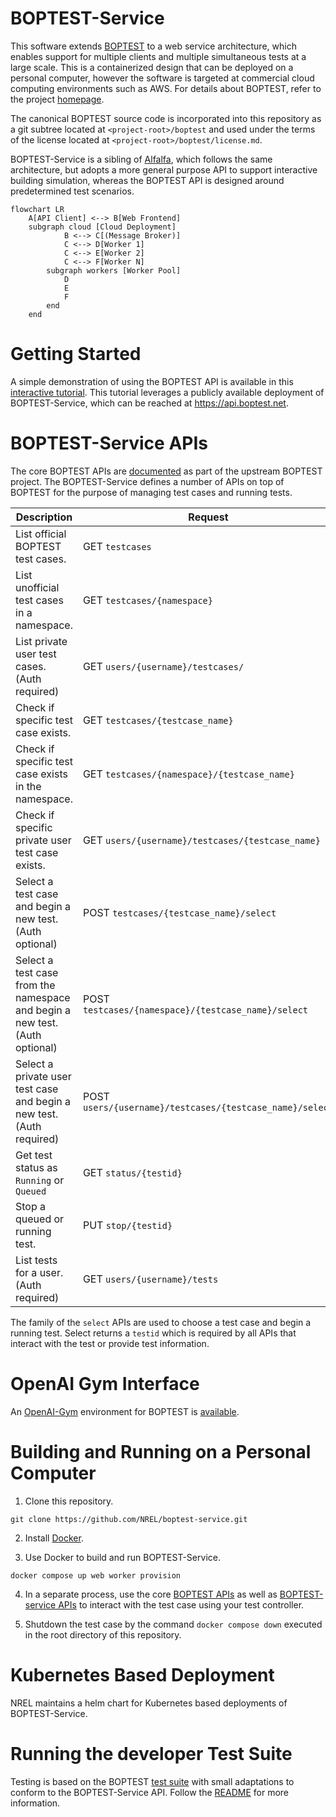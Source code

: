 # BOPTEST-Service

This software extends [BOPTEST](https://github.com/ibpsa/project1-boptest) to a web service architecture, which enables support for multiple clients and multiple simultaneous tests at a large scale. This is a containerized design that can be deployed on a personal computer, however the software is targeted at commercial cloud computing environments such as AWS. For details about BOPTEST, refer to the project [homepage](https://boptest.net).

The canonical BOPTEST source code is incorporated into this repository as a git subtree located at `<project-root>/boptest` and used under the terms of the license located at `<project-root>/boptest/license.md`. 

BOPTEST-Service is a sibling of [Alfalfa](https://github.com/NREL/alfalfa), which follows the same architecture, but adopts a more general purpose API to support interactive building simulation, whereas the BOPTEST API is designed around predetermined test scenarios.

```mermaid
flowchart LR
    A[API Client] <--> B[Web Frontend]
    subgraph cloud [Cloud Deployment]
            B <--> C[(Message Broker)]
            C <--> D[Worker 1]
            C <--> E[Worker 2]
            C <--> F[Worker N]
        subgraph workers [Worker Pool]
            D
            E
            F
        end
    end
```

# Getting Started

A simple demonstration of using the BOPTEST API is available in this [interactive tutorial](https://colab.research.google.com/github/NREL/boptest-service/blob/develop/docs/Introduction_to_BOPTEST_Service_APIs.ipynb). This tutorial leverages a publicly available deployment of BOPTEST-Service, which can be reached at https://api.boptest.net.

# BOPTEST-Service APIs

The core BOPTEST APIs are [documented](https://github.com/ibpsa/project1-boptest#test-case-restful-api) as part of the upstream BOPTEST project. The BOPTEST-Service defines a number of APIs on top of BOPTEST for the purpose of managing test cases and running tests.

| Description                                                                                                                 | Request                                                    |
| --------------------------------------------------------------------------------------------------------------------------- | -------------------------------------------
| List official BOPTEST test cases.                                                                                           | GET `testcases`                                            |
| List unofficial test cases in a namespace.                                                                                  | GET `testcases/{namespace}`                                |
| List private user test cases. (Auth required)                                                                               | GET `users/{username}/testcases/`                          |
| Check if specific test case exists.                                                                                         | GET `testcases/{testcase_name}`                            |
| Check if specific test case exists in the namespace.                                                                        | GET `testcases/{namespace}/{testcase_name}`                |
| Check if specific private user test case exists.                                                                            | GET `users/{username}/testcases/{testcase_name}`           |
| Select a test case and begin a new test. (Auth optional)                                                                    | POST ``testcases/{testcase_name}/select``                  |
| Select a test case from the namespace and begin a new test. (Auth optional)                                                 | POST ``testcases/{namespace}/{testcase_name}/select``      |
| Select a private user test case and begin a new test. (Auth required)                                                       | POST ``users/{username}/testcases/{testcase_name}/select`` |
| Get test status as `Running` or `Queued`                                                                                    | GET ``status/{testid}``                                    |
| Stop a queued or running test.                                                                                              | PUT ``stop/{testid}``                                      |
| List tests for a user. (Auth required)                                                                                      | GET ``users/{username}/tests``                             |

The family of the `select` APIs are used to choose a test case and begin a running test. Select returns a `testid` which is required by all APIs that interact with the test or provide test information.

# OpenAI Gym Interface

An [OpenAI-Gym](https://github.com/openai/gym) environment for BOPTEST is [available](https://github.com/ibpsa/project1-boptest-gym).

# Building and Running on a Personal Computer
1) Clone this repository.

``git clone https://github.com/NREL/boptest-service.git`` 
  
2) Install [Docker](https://docs.docker.com/get-docker/).

3) Use Docker to build and run BOPTEST-Service.

``docker compose up web worker provision``

4) In a separate process, use the core [BOPTEST APIs](https://github.com/ibpsa/project1-boptest/tree/boptest-service#test-case-restful-api) as well as [BOPTEST-service APIs](https://github.com/NREL/boptest-service/blob/develop/README.md#boptest-service-apis) to interact with the test case using your test controller.  

5) Shutdown the test case by the command ``docker compose down`` executed in the root directory of this repository.

# Kubernetes Based Deployment

NREL maintains a helm chart for Kubernetes based deployments of BOPTEST-Service.

# Running the developer Test Suite

Testing is based on the BOPTEST [test suite](https://github.com/NREL/boptest-service/tree/develop/boptest/testing) with small adaptations to conform to the BOPTEST-Service API. Follow the [README](https://github.com/NREL/boptest-service/blob/develop/boptest/testing/README.md) for more information.
